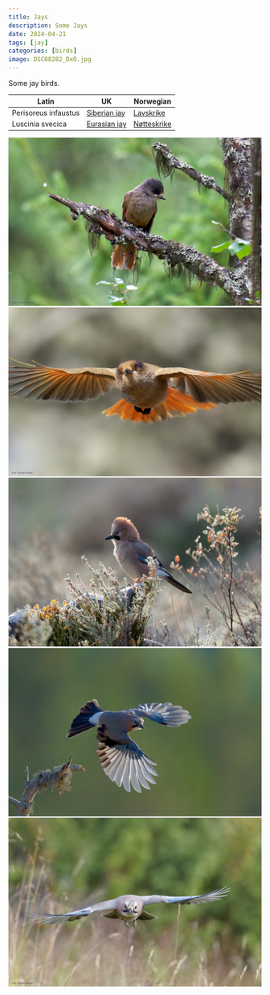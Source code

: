 ```yaml
---
title: Jays
description: Some Jays
date: 2024-04-21
tags: [jay]
categories: [birds]
image: DSC08282_DxO.jpg
---
```


Some jay birds.

| Latin      | UK | Norwegian |
| ----------- | ----------- |   ----------- |
| Perisoreus infaustus | [Siberian jay](https://en.wikipedia.org/wiki/Siberian_jay) |  [Lavskrike](https://no.wikipedia.org/wiki/Lavskrike) |
| Luscinia svecica | [Eurasian jay](https://en.wikipedia.org/wiki/Eurasian_jay) |  [Nøtteskrike](https://no.wikipedia.org/wiki/Nøtteskrike) |

![Siberian jay](DSC06878_DxO.jpg)
![Siberian jay](DSC08282_DxO.jpg)
![Eurasian jay](DSC09183_DxO.jpg)
![Eurasian jay](DSC05994_DxO.jpg)
![Eurasian jay](_DSC2626_DxO.jpg)
